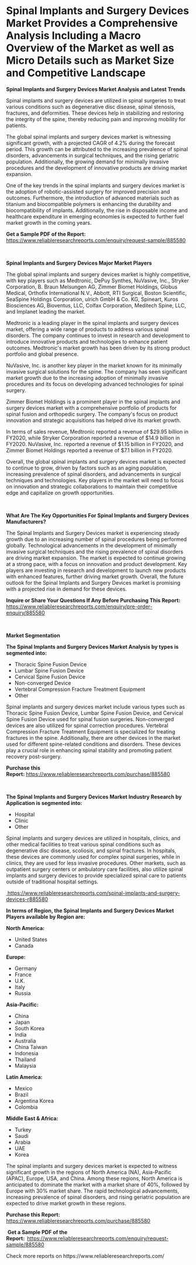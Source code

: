 <p><h1>Spinal Implants and Surgery Devices Market Provides a Comprehensive Analysis Including a Macro Overview of the Market as well as Micro Details such as Market Size and Competitive Landscape</h1></p><p><strong>Spinal Implants and Surgery Devices Market Analysis and Latest Trends</strong></p>
<p><p>Spinal implants and surgery devices are utilized in spinal surgeries to treat various conditions such as degenerative disc disease, spinal stenosis, fractures, and deformities. These devices help in stabilizing and restoring the integrity of the spine, thereby reducing pain and improving mobility for patients.</p><p>The global spinal implants and surgery devices market is witnessing significant growth, with a projected CAGR of 4.2% during the forecast period. This growth can be attributed to the increasing prevalence of spinal disorders, advancements in surgical techniques, and the rising geriatric population. Additionally, the growing demand for minimally invasive procedures and the development of innovative products are driving market expansion.</p><p>One of the key trends in the spinal implants and surgery devices market is the adoption of robotic-assisted surgery for improved precision and outcomes. Furthermore, the introduction of advanced materials such as titanium and biocompatible polymers is enhancing the durability and biocompatibility of implants. Additionally, the rise in disposable income and healthcare expenditure in emerging economies is expected to further fuel market growth in the coming years.</p></p>
<p><strong>Get a Sample PDF of the Report:&nbsp;</strong> <a href="https://www.reliableresearchreports.com/enquiry/request-sample/885580">https://www.reliableresearchreports.com/enquiry/request-sample/885580</a></p>
<p>&nbsp;</p>
<p><strong>Spinal Implants and Surgery Devices Major Market Players</strong></p>
<p><p>The global spinal implants and surgery devices market is highly competitive, with key players such as Medtronic, DePuy Synthes, NuVasive, Inc., Stryker Corporation, B. Braun Melsungen AG, Zimmer Biomet Holdings, Globus Medical, Orthofix International N.V., Abbott, RTI Surgical, Boston Scientific, SeaSpine Holdings Corporation, ulrich GmbH & Co. KG, Spineart, Kuros Biosciences AG, Bioventus, LLC, Colfax Corporation, Meditech Spine, LLC, and Implanet leading the market.</p><p>Medtronic is a leading player in the spinal implants and surgery devices market, offering a wide range of products to address various spinal disorders. The company continues to invest in research and development to introduce innovative products and technologies to enhance patient outcomes. Medtronic's market growth has been driven by its strong product portfolio and global presence.</p><p>NuVasive, Inc. is another key player in the market known for its minimally invasive surgical solutions for the spine. The company has seen significant market growth due to the increasing adoption of minimally invasive procedures and its focus on developing advanced technologies for spinal surgery.</p><p>Zimmer Biomet Holdings is a prominent player in the spinal implants and surgery devices market with a comprehensive portfolio of products for spinal fusion and orthopedic surgery. The company's focus on product innovation and strategic acquisitions has helped drive its market growth.</p><p>In terms of sales revenue, Medtronic reported a revenue of $29.95 billion in FY2020, while Stryker Corporation reported a revenue of $14.9 billion in FY2020. NuVasive, Inc. reported a revenue of $1.15 billion in FY2020, and Zimmer Biomet Holdings reported a revenue of $7.1 billion in FY2020.</p><p>Overall, the global spinal implants and surgery devices market is expected to continue to grow, driven by factors such as an aging population, increasing prevalence of spinal disorders, and advancements in surgical techniques and technologies. Key players in the market will need to focus on innovation and strategic collaborations to maintain their competitive edge and capitalize on growth opportunities.</p></p>
<p>&nbsp;</p>
<p><strong>What Are The Key Opportunities For Spinal Implants and Surgery Devices Manufacturers?</strong></p>
<p><p>The Spinal Implants and Surgery Devices market is experiencing steady growth due to an increasing number of spinal procedures being performed globally. Technological advancements in the development of minimally invasive surgical techniques and the rising prevalence of spinal disorders are driving market expansion. The market is expected to continue growing at a strong pace, with a focus on innovation and product development. Key players are investing in research and development to launch new products with enhanced features, further driving market growth. Overall, the future outlook for the Spinal Implants and Surgery Devices market is promising with a projected rise in demand for these devices.</p></p>
<p><strong>Inquire or Share Your Questions If Any Before Purchasing This Report:</strong> <a href="https://www.reliableresearchreports.com/enquiry/pre-order-enquiry/885580">https://www.reliableresearchreports.com/enquiry/pre-order-enquiry/885580</a></p>
<p>&nbsp;</p>
<p><strong>Market Segmentation</strong></p>
<p><strong>The Spinal Implants and Surgery Devices Market Analysis by types is segmented into:</strong></p>
<p><ul><li>Thoracic Spine Fusion Device</li><li>Lumbar Spine Fusion Device</li><li>Cervical Spine Fusion Device</li><li>Non-converged Device</li><li>Vertebral Compression Fracture Treatment Equipment</li><li>Other</li></ul></p>
<p><p>Spinal implants and surgery devices market include various types such as Thoracic Spine Fusion Device, Lumbar Spine Fusion Device, and Cervical Spine Fusion Device used for spinal fusion surgeries. Non-converged devices are also utilized for spinal correction procedures. Vertebral Compression Fracture Treatment Equipment is specialized for treating fractures in the spine. Additionally, there are other devices in the market used for different spine-related conditions and disorders. These devices play a crucial role in enhancing spinal stability and promoting patient recovery post-surgery.</p></p>
<p><strong>Purchase this Report:&nbsp;</strong><a href="https://www.reliableresearchreports.com/purchase/885580">https://www.reliableresearchreports.com/purchase/885580</a></p>
<p>&nbsp;</p>
<p><strong>The Spinal Implants and Surgery Devices Market Industry Research by Application is segmented into:</strong></p>
<p><ul><li>Hospital</li><li>Clinic</li><li>Other</li></ul></p>
<p><p>Spinal implants and surgery devices are utilized in hospitals, clinics, and other medical facilities to treat various spinal conditions such as degenerative disc disease, scoliosis, and spinal fractures. In hospitals, these devices are commonly used for complex spinal surgeries, while in clinics, they are used for less invasive procedures. Other markets, such as outpatient surgery centers or ambulatory care facilities, also utilize spinal implants and surgery devices to provide specialized spinal care to patients outside of traditional hospital settings.</p></p>
<p><a href="https://www.reliableresearchreports.com/spinal-implants-and-surgery-devices-r885580">&nbsp;https://www.reliableresearchreports.com/spinal-implants-and-surgery-devices-r885580</a></p>
<p><strong>In terms of Region, the Spinal Implants and Surgery Devices Market Players available by Region are:</strong></p>
<p>
    <p> <strong> North America: </strong>
        <ul>
            <li>United States</li>
            <li>Canada</li>
        </ul>
        </p> 
    <p> <strong> Europe: </strong>
        <ul>
            <li>Germany</li>
            <li>France</li>
            <li>U.K.</li>
            <li>Italy</li>
            <li>Russia</li>
        </ul>
        </p> 
    <p> <strong> Asia-Pacific: </strong>
        <ul>
            <li>China</li>
            <li>Japan</li>
            <li>South Korea</li>
            <li>India</li>
            <li>Australia</li>
            <li>China Taiwan</li>
            <li>Indonesia</li>
            <li>Thailand</li>
            <li>Malaysia</li>
        </ul>
        </p> 
    <p> <strong> Latin America: </strong>
        <ul>
            <li>Mexico</li>
            <li>Brazil</li>
            <li>Argentina Korea</li>
            <li>Colombia</li>
        </ul>
        </p> 
    <p> <strong> Middle East & Africa: </strong>
        <ul>
            <li>Turkey</li>
            <li>Saudi</li>
            <li>Arabia</li>
            <li>UAE</li>
            <li>Korea</li>
        </ul>
    </p>
    </p>
<p><p>The spinal implants and surgery devices market is expected to witness significant growth in the regions of North America (NA), Asia-Pacific (APAC), Europe, USA, and China. Among these regions, North America is anticipated to dominate the market with a market share of 40%, followed by Europe with 30% market share. The rapid technological advancements, increasing prevalence of spinal disorders, and rising geriatric population are expected to drive market growth in these regions.</p></p>
<p><strong>Purchase this Report: </strong><a href="https://www.reliableresearchreports.com/purchase/885580">https://www.reliableresearchreports.com/purchase/885580</a></p>
<p>&nbsp;<strong>Get a Sample PDF of the Report:&nbsp;&nbsp;</strong><a href="https://www.reliableresearchreports.com/enquiry/request-sample/885580">https://www.reliableresearchreports.com/enquiry/request-sample/885580</a></p>
<p><strong></strong></p>
<p>Check more reports on https://www.reliableresearchreports.com/</p>